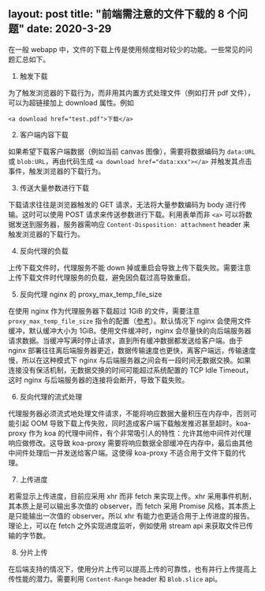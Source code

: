 layout: post
title: "前端需注意的文件下载的 8 个问题"
date: 2020-3-29
---

在一般 webapp 中，文件的下载上传是使用频度相对较少的功能。一些常见的问题汇总如下。

<!--more-->

1. 触发下载

为了触发浏览器的下载行为，而非用其内置方式处理文件（例如打开 pdf 文件），可以为超链接加上 download 属性。例如

`<a download href="test.pdf">下载</a>`

2. 客户端内容下载

如果希望下载客户端数据（例如当前 canvas 图像），需要将数据编码为 `data:URL` 或 `blob:URL`，再由代码生成 `<a download href="data:xxx"></a>` 并触发其点击事件，触发浏览器的下载行为。

3. 传送大量参数进行下载

下载请求往往是浏览器触发的 GET 请求，无法将大量参数编码为 body 进行传输。这时可以使用 POST 请求来传送参数进行下载。利用表单而非 `<a>` 可以将数据发送到服务器，服务器需响应 `Content-Disposition: attachment` header 来触发浏览器的下载行为。

4. 反向代理的负载

上传下载文件时，代理服务不能 down 掉或重启会导致上传下载失败。需要注意上传下载文件时代理服务的负载，避免因负载过高导致重启。

5. 反向代理 nginx 的 proxy_max_temp_file_size

在使用 nginx 作为代理服务器下载超过 1GiB 的文件，需要注意 `proxy_max_temp_file_size` 指令的配置（[参考](https://trac.nginx.org/nginx/ticket/1472)）。默认情况下 nginx 会使用文件缓冲，默认缓冲大小为 1GiB。使用文件缓冲时，nginx 会尽量快的向后端服务器请求数据。当缓冲写满时停止请求，直到所有缓冲数据都发送给客户端。由于 nginx 部署往往离后端服务器更近，数据传输速度也更快，离客户端远，传输速度慢，所以在这种模式下 nginx 与后端服务器之间会有一段时间无数据交换。如果连接没有保活机制，无数据交换的时间可能超过系统配置的 TCP Idle Timeout，这时 nginx 与后端服务器的连接将会断开，导致下载失败。

6. 反向代理的流式处理

代理服务器必须流式地处理文件请求，不能将响应数据大量积压在内存中，否则可能引起 OOM 导致下载上传失败，同时造成客户端下载触发推迟甚至超时。koa-proxy 作为 koa 的代理中间件，有个非常吸引人的特性：允许其他中间件对代理响应做修改。这导致 koa-proxy 需要将响应数据全部缓冲在内存中，最后由其他中间件处理后一并发送给客户端。这使得 koa-proxy 不适合用于文件下载的代理。

7. 上传进度

若需显示上传进度，目前应采用 xhr 而非 fetch 来实现上传。xhr 采用事件机制，其本质上是可以输出多次值的 observer，而 fetch 采用 Promise 风格，其本质上是只能输出一次值的 observer。所以 xhr 有能力也更适合用于上传进度的报告。理论上，可以在 fetch 之外实现进度监听，例如使用 stream api 来获取文件已传输的字节数。

8. 分片上传

在后端支持的情况下，使用分片上传可以提高上传的可靠性，也有并行上传提高上传性能的潜力。需要利用 `Content-Range` header 和 `Blob.slice` api。
